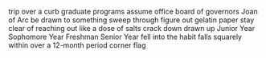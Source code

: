 trip over a curb
graduate programs
assume office
board of governors
Joan of Arc
be drawn to something
sweep through
figure out
gelatin paper
stay clear of
reaching out
like a dose of salts
crack down
drawn up
Junior Year
Sophomore Year
Freshman
Senior Year
fell into the habit
falls squarely within
over a 12-month period
corner flag



